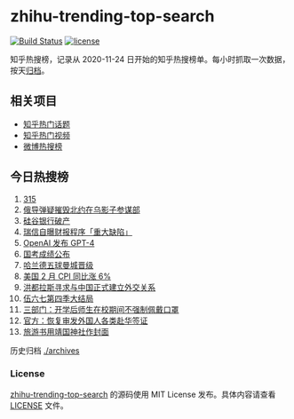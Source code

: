 # zhihu-trending-top-search

[![Build Status](https://github.com/justjavac/zhihu-trending-top-search/workflows/ci/badge.svg?branch=main)](https://github.com/justjavac/zhihu-trending-top-search/actions)
[![license](https://img.shields.io/github/license/justjavac/zhihu-trending-top-search)](https://github.com/justjavac/zhihu-trending-top-search/blob/main/LICENSE)

知乎热搜榜，记录从 2020-11-24 日开始的知乎热搜榜单。每小时抓取一次数据，按天[归档](./archives)。

## 相关项目

- [知乎热门话题](https://github.com/justjavac/zhihu-trending-hot-questions)
- [知乎热门视频](https://github.com/justjavac/zhihu-trending-hot-video)
- [微博热搜榜](https://github.com/justjavac/weibo-trending-hot-search)

## 今日热搜榜

<!-- BEGIN -->
<!-- 最后更新时间 Wed Mar 15 2023 14:10:15 GMT+0800 (China Standard Time) -->

1. [315](https://www.zhihu.com/search?q=315)
1. [俄导弹疑摧毁北约在乌影子参谋部](https://www.zhihu.com/search?q=%E4%BF%84%E5%AF%BC%E5%BC%B9%E7%96%91%E6%91%A7%E6%AF%81%E5%8C%97%E7%BA%A6%E5%9C%A8%E4%B9%8C%E5%BD%B1%E5%AD%90%E5%8F%82%E8%B0%8B%E9%83%A8)
1. [硅谷银行破产](https://www.zhihu.com/search?q=%E7%A1%85%E8%B0%B7%E9%93%B6%E8%A1%8C%E7%A0%B4%E4%BA%A7)
1. [瑞信自曝财报程序「重大缺陷」](https://www.zhihu.com/search?q=%09%E7%91%9E%E4%BF%A1%E8%87%AA%E6%9B%9D%E8%B4%A2%E6%8A%A5%E7%A8%8B%E5%BA%8F%E3%80%8C%E9%87%8D%E5%A4%A7%E7%BC%BA%E9%99%B7%E3%80%8D)
1. [OpenAI 发布 GPT-4](https://www.zhihu.com/search?q=OpenAI%20%E5%8F%91%E5%B8%83%20GPT-4)
1. [国考成绩公布](https://www.zhihu.com/search?q=%E5%9B%BD%E8%80%83%E6%88%90%E7%BB%A9%E5%85%AC%E5%B8%83)
1. [哈兰德五球曼城晋级](https://www.zhihu.com/search?q=%E5%93%88%E5%85%B0%E5%BE%B7%E4%BA%94%E7%90%83%E6%9B%BC%E5%9F%8E%E6%99%8B%E7%BA%A7)
1. [美国 2 月 CPI 同比涨 6%](https://www.zhihu.com/search?q=%E7%BE%8E%E5%9B%BD%202%20%E6%9C%88%20CPI%20%E5%90%8C%E6%AF%94%E6%B6%A8%206%25%20)
1. [洪都拉斯寻求与中国正式建立外交关系](https://www.zhihu.com/search?q=%E6%B4%AA%E9%83%BD%E6%8B%89%E6%96%AF%E5%AF%BB%E6%B1%82%E4%B8%8E%E4%B8%AD%E5%9B%BD%E6%AD%A3%E5%BC%8F%E5%BB%BA%E7%AB%8B%E5%A4%96%E4%BA%A4%E5%85%B3%E7%B3%BB)
1. [伍六七第四季大结局](https://www.zhihu.com/search?q=%E4%BC%8D%E5%85%AD%E4%B8%83%E7%AC%AC%E5%9B%9B%E5%AD%A3%E5%A4%A7%E7%BB%93%E5%B1%80)
1. [三部门：开学后师生在校期间不强制佩戴口罩](https://www.zhihu.com/search?q=%E4%B8%89%E9%83%A8%E9%97%A8%EF%BC%9A%E5%BC%80%E5%AD%A6%E5%90%8E%E5%B8%88%E7%94%9F%E5%9C%A8%E6%A0%A1%E6%9C%9F%E9%97%B4%E4%B8%8D%E5%BC%BA%E5%88%B6%E4%BD%A9%E6%88%B4%E5%8F%A3%E7%BD%A9)
1. [官方：恢复审发外国人各类赴华签证](https://www.zhihu.com/search?q=%E5%AE%98%E6%96%B9%EF%BC%9A%E6%81%A2%E5%A4%8D%E5%AE%A1%E5%8F%91%E5%A4%96%E5%9B%BD%E4%BA%BA%E5%90%84%E7%B1%BB%E8%B5%B4%E5%8D%8E%E7%AD%BE%E8%AF%81)
1. [旅游书用靖国神社作封面](https://www.zhihu.com/search?q=%E6%97%85%E6%B8%B8%E4%B9%A6%E7%94%A8%E9%9D%96%E5%9B%BD%E7%A5%9E%E7%A4%BE%E4%BD%9C%E5%B0%81%E9%9D%A2)

<!-- END -->

历史归档 [./archives](./archives)

### License

[zhihu-trending-top-search](https://github.com/justjavac/zhihu-trending-top-search) 的源码使用 MIT License
发布。具体内容请查看 [LICENSE](./LICENSE) 文件。
